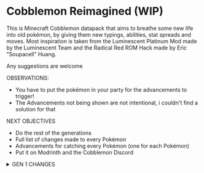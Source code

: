 <h1>Cobblemon Reimagined (WIP)</h1>

This is Minecraft Cobblemon datapack that aims to breathe some new life into old pokémon, by giving them new typings, abilities, stat spreads and moves. Most inspiration is taken from the Luminescent Platinum
Mod made by the Luminescent Team and the Radical Red ROM Hack made by Eric "Soupacell" Huang.

Any suggestions are welcome

OBSERVATIONS:
- You have to put the pokémon in your party for the advancements to trigger!
- The Advancements not being shown are not intentional, i couldn't find a solution for that

NEXT OBJECTIVES
- Do the rest of the generations
- Full list of changes made to every Pokémon
- Advancements for catching every Pokémon (one for each Pokémon)
- Put it on Modrinth and the Cobblemon Discord

<details>
<summary>GEN 1 CHANGES</summary>

<details>
<summary>Bulbasaur</summary>
<pre>
Regular Abilities --> New Abilities
Overgrow              Overgrow
Hidden: Chlorophyll   Chlorophyll
                      Hidden: Grassy Surge
</pre>
</details>

<details>
<summary>Ivysaur</summary>
<pre>
Regular Abilities --> New Abilities
Overgrow              Overgrow
Hidden: Chlorophyll   Chlorophyll
                      Hidden: Grassy Surge
</pre>
</details>

<details>
<summary>Venusaur</summary>
<pre>
Regular Abilities --> New Abilities
Overgrow              Thick Fat
Hidden: Chlorophyll   Chlorophyll
                      Hidden: Grassy Surge
</pre>
</details>

<details>
<summary>G-Max Venusaur</summary>
<pre>
Regular Abilities --> New Abilities
Overgrow              Thick Fat
Hidden: Chlorophyll   Chlorophyll
                      Hidden: Grassy Surge
</pre>
</details>

<details>
<summary>Charmander</summary>
<pre>
Regular Abilities --> New Abilities
Blaze                 Blaze
Hidden: Solar Power   Solar Power
                      Hidden: Drought
</pre>
</details>

<details>
<summary>Charmeleon</summary>
<pre>
Regular Abilities --> New Abilities
Blaze                 Blaze
Hidden: Solar Power   Solar Power
                      Hidden: Drought
</pre>
</details>

<details>
<summary>Charizard</summary>
<pre>
Regular Abilities --> New Abilities
Blaze                 Blaze
Hidden: Solar Power   Solar Power
                      Hidden: Drought
</pre>
</details>

<details>
<summary>G-Max Charizard</summary>
<pre>
Regular Abilities --> New Abilities
Blaze                 Blaze
Hidden: Solar Power   Solar Power
                      Hidden: Drought
</pre>
</details>

<details>
<summary>Squirtle</summary>
<pre>
Regular Abilities --> New Abilities
Torrent               Torrent
Hidden: Rain Dish     Rain Dish
                      Hidden: Drizzle
</pre>
</details>

<details>
<summary>Wartorle</summary>
<pre>
Regular Abilities --> New Abilities
Torrent               Torrent
Hidden: Rain Dish     Rain Dish
                      Hidden: Drizzle
</pre>
</details>

<details>
<summary>Blastoise</summary>
<pre>
Regular Typing --> New Typing
Water              Water
                   Steel
</pre>
<pre>
Regular Abilities --> New Abilities
Torrent               Torrent
Hidden: Rain Dish     Mega Launcher
                      Hidden: Drizzle
</pre>
</details>

<details>
<summary>Mega Blastoise</summary>
<pre>
Regular Typing --> New Typing
Water              Water
                   Steel
</pre>
</details>

<details>
<summary>G-Max Blastoise</summary>
<pre>
Regular Typing --> New Typing
Water              Water
                   Steel
</pre>
<pre>
Regular Abilities --> New Abilities
Torrent               Torrent
Hidden: Rain Dish     Mega Launcher
                      Hidden: Drizzle
</pre>
</details>

<details>
<summary>Caterpie</summary>
<pre>
Regular Abilities --> New Abilities
Shield Dust           Shield Dust
Hidden: Run Away      Run Away
                      Hidden: Stench
</pre>
</details>

<details>
<summary>Butterfree</summary>
<pre>
Regular Abilities --> New Abilities
Compound Eyes         Compound Eyes
Hidden: Tinted Lens   Tinted Lens
                      Hidden: Effect Spore
</pre>
<pre>
                 Regular Stats --> New Stats
HP:                    60             60
Attack:                45             45
Defense:               50             45   -5
Special Attack:        90             110  +20
Special Defense:       80             100  +20
Speed:                 70             90   +20
Total:                 395            450  +55
</pre>
<pre>
Regular Moves --> New Moves
1: Gust           1: Bug Bite
1: String Shot    1: Harden
1: Bug Bite       1: String Shot
1: Captivate      1: Tackle
1: Harden         10: Gust
1: Tackle         11: Confusion
4: Supersonic     13: Poison Powder
8: Confusion      13: Sleep Powder
12: Poison Powder 13: Stun Spore
12: Stun Spore    17: Air Cutter
12: Sleep Powder  19: Psybeam
16: Psybeam       19: Silver Wind
20: Whirlwind     21: Supersonic
24: Air Slash     23: Air Slash
28: Safeguard     25: Safeguard
32: Bug Buzz      28: Bug Buzz
36: Tailwind      34: Psychic
40: Rage Powder   37: Whirlwind
44: Quiver Dance  37: Tailwind
                  40: Rage Powder
                  44: Quiver Dance
                  45: Hurricane
</pre>
</details>

<details>
<summary>G-Max Butterfree</summary>
<pre>
Regular Abilities --> New Abilities
Compound Eyes         Compound Eyes
Hidden: Tinted Lens   Tinted Lens
                      Hidden: Effect Spore
</pre>
<pre>
                 Regular Stats --> New Stats
HP:                    60             60
Attack:                45             45
Defense:               50             45   -5
Special Attack:        90             110  +20
Special Defense:       80             100  +20
Speed:                 70             90   +20
Total:                 395            450  +55
</pre>
</details>

<details>
<summary>Weedle</summary>
<pre>
Regular Abilities --> New Abilities
Shield Dust           Shield Dust
Hidden: Run Away      Run Away
                      Hidden: Poison Point
</pre>
</details>

<details>
<summary>Beedrill</summary>
<pre>
Regular Abilities --> New Abilities
Swarm                 Adaptability
Hidden: Sniper        Sniper
                      Hidden: Poison Touch
</pre>
<pre>
                 Regular Stats --> New Stats
HP:                    65             65
Attack:                90             115 +25
Defense:               40             40  
Special Attack:        45             40  -5
Special Defense:       80             95  +15
Speed:                 75             95  +20
Total:                 395            450 +55
</pre>
<pre>
Regular Moves --> New Moves
1: Fury Attack    1: Fury Attack
1: Twineedle      1: Twineedle
1: Pursuit        10: Fury Attack
1: String Shot    11: Fury Cutter
1: Bug Bite       14: Laser Focus
1: Poison Sting   15: Toxic Spikes
1: Harden         17: Pin Missile
11: Fury Cutter   21: Focus Energy
14: Rage          23: Venoshock
20: Focus Energy  23: Poison Jab
23: Venoshock     25: Assurance
26: Assurance     28: X-Scissor
29: Toxic Spikes  31: Cross Poison
32: Pin Missile   34: Drill Peck
35: Poison Jab    37: Agility
38: Agility       40: Endeavor
41: Endeavor      43: Outrage
44: Fell Stinger  44: Fell Stinger
                  45: Megahorn
</pre>
</details>

<details>
<summary>Mega Beedrill</summary>
<pre>
                 Regular Stats --> New Stats
HP:                    65             65
Attack:                150            175 +25
Defense:               40             55  +15
Special Attack:        15             15
Special Defense:       80             95  +15
Speed:                 145            145
Total:                 495            550 +55
</pre>
</details>

<details>
<summary>Pidgey</summary>
<pre>
Regular Abilities --> New Abilities
Keen Eye              No Guard
Tangled Feet          Tangled Feet
Hidden: Big Pecks     Hidden: Big Pecks
</pre>
<pre>
                 Regular Stats --> New Stats
HP:                    40             40
Attack:                45             45
Defense:               50             40
Special Attack:        35             35
Special Defense:       35             35
Speed:                 56             55  -1
Total:                 251            250 -1
</pre>
</details>

<details>
<summary>Pidgeotto</summary>
<pre>
Regular Abilities --> New Abilities
Keen Eye              No Guard
Tangled Feet          Tangled Feet
Hidden: Big Pecks     Hidden: Big Pecks
</pre>
<pre>
                 Regular Stats --> New Stats
HP:                    63             65  +2
Attack:                60             60
Defense:               55             55
Special Attack:        50             50
Special Defense:       50             50
Speed:                 71             75  +4
Total:                 349            355 +6
</pre>
</details>

<details>
<summary>Pidgeot</summary>
<pre>
Regular Abilities --> New Abilities
Keen Eye              No Guard
Tangled Feet          Tangled Feet
Hidden: Big Pecks     Hidden: Big Pecks
</pre>
<pre>
                 Regular Stats --> New Stats
HP:                    83             85  +2
Attack:                80             60  -20
Defense:               75             70  -5
Special Attack:        70             115 +45
Special Defense:       70             70
Speed:                 101            110 +9
Total:                 479            510 +31
</pre>
</details>

<details>
<summary>Rattata</summary>
<pre>
Regular Abilities --> New Abilities
Run Away              Hustle
Guts                  Guts
Hidden: Hustle        Hidden: Technician
</pre>
</details>

<details>
<summary>Alolan Rattata</summary>
<pre>
Regular Abilities --> New Abilities
Gluttony              Guts
Hustle                Hustle
Hidden: Thick Fat     Hidden: Thick Fat
</pre>
</details>

<details>
<summary>Raticate</summary>
<pre>
Regular Abilities --> New Abilities
Run Away              Hustle
Guts                  Guts
Hidden: Hustle        Hidden: Technician
</pre>
<pre>
                 Regular Stats --> New Stats
HP:                    55             55
Attack:                81             97  +16
Defense:               60             70  +10
Special Attack:        50             45  -5
Special Defense:       70             70
Speed:                 97             113 +16
Total:                 413            450 +37
</pre>
</details>

<details>
<summary>Alolan Raticate</summary>
<pre>
Regular Abilities --> New Abilities
Glutonny              Guts
Hustle                Hustle
Hidden: Thick Fat     Hidden: Thick Fat
</pre>
<pre>
                 Regular Stats --> New Stats
HP:                    75             80
Attack:                71             78  +7
Defense:               70             80  +10
Special Attack:        40             40
Special Defense:       80             90  +10
Speed:                 77             82  +5
Total:                 413            450 +32
</pre>
</details>

<details>
<summary>Spearow</summary>
<pre>
Regular Abilities --> New Abilities
Keen Eye              Keen Eye
Hidden: Sniper        Sniper
                      Hidden: Intimidate
</pre>
</details>

<details>
<summary>Fearow</summary>
<pre>
Regular Abilities --> New Abilities
Keen Eye              Keen Eye
Hidden: Sniper        Sniper
                      Hidden: Intimidate
</pre>
<pre>
                 Regular Stats --> New Stats
HP:                    65             65
Attack:                90             110 +20
Defense:               65             65
Special Attack:        61             60  -1
Special Defense:       61             60  -1
Speed:                 100            110 +10
Total:                 442            470 +28
</pre>
</details>

<details>
<summary>Ekans</summary>
<pre>
Regular Abilities --> New Abilities
Intimidate            Intimidate
Shed Skin             Merciless
Hidden: Unnerve       Hidden: Strong Jaw
</pre>
<pre>
After Evolving
Learns Crunch
</pre>
</details>

<details>
<summary>Arbok</summary>
<pre>
Regular Typing --> New Typing
Poison             Poison
                   Dark
</pre>
<pre>
Regular Abilities --> New Abilities
Intimidate            Intimidate
Shed Skin             Merciless
Hidden: Unnerve       Hidden: Strong Jaw
</pre>
<pre>
                 Regular Stats --> New Stats
HP:                    60             60
Attack:                95             110 +15
Defense:               69             70  +1
Special Attack:        65             55  -10
Special Defense:       79             80  +1
Speed:                 80             80 
Total:                 448            455 +7
</pre>
</details>

<details>
<summary>Pikachu</summary>
<pre>
Regular Abilities --> New Abilities
Static                Static
Hidden: Lightning Rod Lightning Rod
                      Hidden: Galvanize
</pre>
</details>

<details>
<summary>Raichu</summary>
<pre>
Regular Abilities --> New Abilities
Static                Static
Hidden: Lightning Rod Lightning Rod
                      Hidden: Galvanize
</pre>
<pre>
                 Regular Stats --> New Stats
HP:                    60             70  +10
Attack:                90             100 +10
Defense:               55             55  
Special Attack:        90             100 +10
Special Defense:       80             80
Speed:                 110            110
Total:                 485            515 +30
</pre>
<pre>
Regular Moves --> New Moves
1: Thunder Shock  1: Thunder Punch
1: Tail Whip      1: Growl
1: Quick Attack   1: Tail Whip
1: Thunder Punch  1: Thunder Shock
1: Thunder Wave   1: Charm
1: Thunder        1: Nuzzle
1: Light Screen   1: Sweet Kiss
1: Iron Tail      1: Play Nice
1: Play Nice      5: Quick Attack
1: Sweet Kiss     10: Thunder Wave
1: Nuzzle         15: Double Kick
1: Nasty Plot     20: Electro Ball
1: Charm          25: Shock Wave
1: Double Team    25: Fake Tears
1: Electro Ball   30: Feint
1: Feint          35: Spark
1: Spark          40: Double Team
1: Agility        45: Slame
1: Slam           50: Thunderbolt
1: Discharge      55: Teeter Dance
1: Growl          55: Agility
5: Thunderbolt    60: Discharge
                  65: Wild Charge
                  70: Light Screen
                  75: Thunder
</pre>
</details>

<details>
<summary>Alolan Raichu</summary>
<pre>
                 Regular Stats --> New Stats
HP:                    60             70  +10
Attack:                85             80  -5
Defense:               50             50  
Special Attack:        95             120 +25
Special Defense:       85             85
Speed:                 110            110
Total:                 485            500 +15
</pre>
<pre>
Regular Moves --> New Moves
1: Psychic        1: Thunder Shock
1: Thunder Shock  1: Charm
1: Tail Whip      1: Nuzzle
1: Quick Attack   1: Sweet Kiss
1: Thunder Wave   1: Play Nice
1: Thunder        1: Double Kick
1: Light Screen   1: Psychic
1: Iron Tail      6: Quick Attack
1: Play Nice      11: Thunder Wave
1: Sweet Kiss     16: Electro Ball
1: Nuzzle         21: Shock Wave
1: Nasty Plot     26: Light Screen
1: Charm          31: Spark
1: Double Team    36: Double Team
1: Electro Ball   41: Slam
1: Feint          43: Psyshock
1: Spark          46: Thunderbolt
1: Agility        51: Agility
1: Slam           56: Discharge
1: Discharge      61: Wild Charge
1: Growl          66: Signal Beam
5: Thunderbolt    71: Thunder
                  76: Volt Tackle
</pre>
</details>

<details>
<summary>Sandshrew</summary>
<pre>
Regular Abilities --> New Abilities
Sand Veil             Sand Veil
Hidden: Sand Rush     Sand Force
                      Hidden: Sand Rush
</pre>
</details>

<details>
<summary>Sandslash</summary>
<pre>
Regular Abilities --> New Abilities
Sand Veil             Sand Veil
Hidden: Sand Rush     Sand Force
                      Hidden: Sand Rush
</pre>
</details>

<details>
<summary>Alolan Sandslash</summary>
<pre>
Regular Abilities --> New Abilities
Snow Cloak            Snow Cloak
Hidden: Slush Rush    Tough Claws
                      Hidden: Slush Rush
</pre>
<pre>
Regular Moves --> New Moves
1: Icicle Spear   1: Defense Curl
1: Metal Burst    1: Scratch
1: Icicle Crash   1: Powder Snow
1: Slash          1: Ice Shard
1: Defense Curl   1: Swift
1: Ice Ball       1: Ice Ball
1: Metal Claw     1: Metal Claw
1: Swords Dance   1: Fury Cutter
1: Blizzard       1: Hone Claws
1: Hail           1: Icicle Spear
1: Iron Defense   6: Rapid Spin
1: Gyro Ball      11: Fury Swipes
1: Iron Head      16: Iron Defense
1: Rollout        21: Crush Claw
1: Fury Cutter    26: Shadow Claw
1: Rapid Spin     31: Iron Head
1: Swift          36: Agility
1: Fury Swipes    41: Gyro Ball
1: Scratch        46: Icicle Crash
1: Mist           51: Poison Jab
1: Powder Snow    56: Snowscape
1: Snowscape      61: Swords Dance
1: Bide           66: Blizzard
                  71: Metal Burst
                  76: Triple Axel
</pre>
</details>

<details>
<summary>Nidoran Female</summary>
<pre>
Regular Abilities --> New Abilities
Poison Point          Poison Point
Rivalry               Mold Breaker
Hidden: Hustle        Hidden: Hustle
</pre>
</details>

<details>
<summary>Nidorina</summary>
<pre>
Regular Abilities --> New Abilities
Poison Point          Poison Point
Rivalry               Mold Breaker
Hidden: Hustle        Hidden: Hustle
</pre>
</details>

<details>
<summary>Nidoqueen</summary>
<pre>
Regular Abilities --> New Abilities
Poison Point          Poison Point
Rivalry               Mold Breaker
Hidden: Sheer Force   Hidden: Sheer Force
</pre>
<pre>
Regular Moves --> New Moves
1: Scratch        1: Tail Whip
1: Tail Whip      1: Scratch
1: Double Kick    1: Poison Sting
1: Poison Sting   1: Growl
1: Earth Power    6: Fury Swipes
1: Superpower     11: Double Kick
1: Helping Hand   16: Poison Fang
1: Chip Away      21: Bite
1: Fury Swipes    26: Helping Hand
1: Toxic Spikes   29: Spikes
1: Bite           31: Toxic Spikes
1: Toxic          36: Poison Jab
1: Flatter        39: Body Slam
1: Crunch         41: Flatter
1: Growl          46: Crunch
1: Poison Fang    51: Drill Run
1: Captivate      56: Poison Tail
                  59: Earthquake
                  61: Sludge Wave
                  66: Super Fang
                  71: Toxic
                  76: Earth Power
</pre>
</details>

<details>
<summary>Nidoran Male</summary>
<pre>
Regular Abilities --> New Abilities
Poison Point          Poison Point
Rivalry               Mold Breaker
Hidden: Hustle        Hidden: Hustle
</pre>
</details>

<details>
<summary>Nidorino</summary>
<pre>
Regular Abilities --> New Abilities
Poison Point          Poison Point
Rivalry               Mold Breaker
Hidden: Hustle        Hidden: Hustle
</pre>
</details>

<details>
<summary>Nidoking</summary>
<pre>
Regular Abilities --> New Abilities
Poison Point          Poison Point
Rivalry               Mold Breaker
Hidden: Sheer Force   Hidden: Sheer Force
</pre>
<pre>
Regular Moves --> New Moves
1: Peck           1: Focus Energy
1: Focus Energy   1: Peck
1: Double Kick    1: Poison Sting
1: Poison Sting   1: Growl
1: Thrash         6: Leer
1: Earth Power    11: Fury Attack
1: Megahorn       16: Double Kick
1: Helping Hand   21: Poison Fang
1: Poison Jab     26: Horn Attack
1: Chip Away      29: Helping Hand
1: Fury Attack    31: Thrash
1: Toxic Spikes   36: Toxic Spikes
1: Horn Attack    39: Poison Jab
1: Toxic          41: Flatter
1: Flatter        46: Sucker Punch
1: Leer           51: Drill Run
1: Horn Drill     56: Poison Tail
1: Captivate      59: Earthquake
                  61: Sludge Wave
                  66: Head Smash
                  71: Toxic
                  76: Earth Power
</pre>
</details>

<details>
<summary>Clefable</summary>
<pre>
Regular Moves ---> New Moves
1: Sing            1: Charm
1: Double Slap     1: Copycat
1: Minimize        1: Disarming Voice
1: Metronome       1: Growl
1: Gravity         1: Pound
1: After You       1: Splash
1: Disarming Voice 1: Spotlight
1: Spotlight       1: Sweet Kiss
1: Sweet Kiss      4: Stored Power
1: Encore          4: Encore
1: Charm           9: Sing
1: Stored Power    14: Double Slap
1: Life Dew        14: Defense Curl
1: Moonlight       19: After You
1: Meteor Mash     24: Follow Me
1: Follow Me       24: Draining Kiss
1: Cosmic Power    29: Life Dew
1: Moonblast       34: Body Slam
1: Healing Wish    34: Minimize
1: Splash          39: Metronome
1: Pound           44: Cosmic Power
1: Copycat         44: Moonblast
1: Growl           49: Moonlight
1: Defense Curl    54: Wish
1: Wake-Up Slap    54: Soft-Boiled
1: Lucky Chant     59: Gravity
1: Bestow          64: Meteor Mash
                   74: Healing Wish
</pre>
</details>

<details>
<summary>Ninetales</summary>
<pre>
Regular Typing --> New Typing
Fire               Fire
                   Psychic
</pre>
<pre>
Regular Abilities --> New Abilities
Flash Fire            Flash Fire
Hidden: Drought       Drought
                      Hidden: Cursed Body
</pre>
<pre>
Regular Moves --> New Moves
1: Nasty Plot     1: Tail Whip
1: Ember          1: Ember
1: Quick Attack   3: Disable
1: Confuse Ray    3: Roar
1: Safeguard      8: Quick Attack
1: Flamethrower   13: Spite
1: Fire Blast     18: Hex
1: Spite          23: Incinerate
1: Will-o-Wisp    28: Confuse Ray
1: Incinerate     28: Nasty Plot
1: Imrpison       33: Will-o-Wisp
1: Extrasensory   38: Extrasensory
1: Fire Spin      43: Flamethrower
1: Inferno        48: Dark Pulse
1: Grudge         48: Imprison
1: Tail Whip      53: Fire Spin
1: Disable        58: Safeguard
1: Flame Burst    63: Inferno
                  68: Psychic
                  73: Fire Blast
</pre>
</details>

<details>
<summary>Alolan Ninetales</summary>
<pre>
Regular Abilities --> New Abilities
Snow Cloak            Snow Cloak
Hidden: Snow Warning  Serene Grace
                      Hidden: Snow Warning
</pre>
<pre>
Regular Moves --> New Moves
1: Imprison       1: Tail Whip
1: Nasty Plot     1: Powder Snow
1: Ice Beam       1: Fairy Wind
1: Ice Shard      1: Dazzling Gleam
1: Confuse Ray    3: Disable
1: Safeguard      3: Roar
1: Blizzard       8: Quick Attack
1: Spite          13: Icy Wind
1: Icy Wind       18: Hex
1: Aurora Veil    18: Payback
1: Aurora Beam    18: Fairy Wind
1: Extrasensory   23: Aurora Veil
1: Mist           28: Confuse Ray
1: Sheer Cold     28: Nasty Plot
1: Grudge         33: Aurora Beam
1: Powder Snow    38: Extrasensory
1: Tail Whip      43: Ice Beam
1: Disable        48: Dark Pulse
1: Freeze-Dry     48: Imprison
                  53: Freeze-Dry
                  58: Safeguard
                  63: Moonblast
                  68: Blizzard
                  73: Encore
</pre>
</details>

<details>
<summary>Jigglypuff</summary>
<pre>
Regular Abilities --> New Abilities
Cute Charm            Magic Guard
Competitive           Competitive
Hidden: Friend Guard  Hidden: Misty Surge
</pre>
</details>

<details>
<summary>Wigglytuff</summary>
<pre>
Regular Abilities --> New Abilities
Cute Charm            Magic Guard
Competitive           Competitive
Hidden: Frisk         Hidden: Misty Surge
</pre>
<pre>
Regular Moves ---> New Moves
1: Sing            1: Copycat
1: Disable         1: Sing
1: Defense Curl    1: Charm
1: Double Slap     1: Sweet Kiss
1: Rest            4: Echoed Voice
1: Gyro Ball       9: Fake Tears
1: Hyper Voice     14: Disarming Voice
1: Covet           19: Disable
1: Echoed Voice    24: Draining Kiss
1: Double Edge     29: Round
1: Sweet Kiss      34: Rollout
1: Disarming Voice 39: Double Slap
1: Charm           44: Body Slam
1: Stockpile       49: Stockpile
1: Swallow         49: Swallow
1: Spit Up         49: Spit Up
1: Round           54: Hyper Voice
1: Body Slam       59: Play Rough
1: Mimic           59: Rest
1: Pound           64: Moonblast
1: Copycat         69: Gyro Ball
1: Wake-Up Slap    69: Mimic
1: Play Nice       69: Double Edge
5: Play Rough      74: Last Resort
                   74: Boomburst
</pre>
</details>

<details>
<summary>Zubat</summary>
<pre>
Regular Abilities --> New Abilities
Inner Focus           Sniper
Hidden: Infiltrator   Infiltrator
                      Hidden: Corrosion
</pre>
</details>

<details>
<summary>Golbat</summary>
<pre>
Regular Abilities --> New Abilities
Inner Focus           Sniper
Hidden: Infiltrator   Infiltrator
                      Hidden: Corrosion
</pre>
</details>

<details>
<summary>Oddish</summary>
<pre>
Regular Abilities --> New Abilities
Chlorophyll           Chlorophyll
Hidden: Run Away      Effect Spore
                      Hidden: Aroma Veil
</pre>
</details>

<details>
<summary>Gloom</summary>
<pre>
Regular Abilities --> New Abilities
Chlorophyll           Chlorophyll
Hidden: Stench        Effect Spore
                      Hidden: Stench
</pre>
</details>

<details>
<summary>Vileplume</summary>
<pre>
Regular Abilities --> New Abilities
Chlorophyll           Chlorophyll
Hidden: Effect Spore  Effect Spore
                      Hidden: Aroma Veil
</pre>
<pre>
Regular Moves --> New Moves
1: Mega Drain     1: Acid
1: Aromatherapy   1: Absorb
1: Stun Spore     1: Aromatheraby
1: Poison Powder  1: Growth
1: Petal Dance    1: Magical Leaf
1: Giga Drain     1: Petal Blizzard
1: Petal Blizzard 1: Sleep Powder
1: Sleep Powder   1: Stun Spore
1: Toxic          1: Weather Ball
1: Moonblast      7: Sweet Scent
1: Grassy Terrain 12: Sleep Powder
1: Moonlight      17: Leaf Blade
1: Absorb         22: Mega Drain
1: Growth         27: Giga Drain
1: Acid           32: Earth Power
1: Sweet Scent    37: Moonlight
1: Lucky Chant    42: Grassy Terrain
1: Natural Gift   47: Quiver Dance
                  52: Teeter Dance
                  57: Moonblast
                  62: Petal Dance
                  67: Solar Beam
                  72: Leaf Storm
                  72: Strength Sap
</pre>
</details>

<details>
<summary>Paras</summary>
<pre>
Regular Abilities --> New Abilities
Effect Spore          Effect Spore
Dry Skin              Damp
Hidden: Damp          Hidden: Tough Claws
</pre>
</details>

<details>
<summary>Parasect</summary>
<pre>
Regular Abilities --> New Abilities
Effect Spore          Effect Spore
Dry Skin              Damp
Hidden: Damp          Hidden: Tough Claws
</pre>
<pre>
                 Regular Stats --> New Stats
HP:                    60             60
Attack:                95             115 +20
Defense:               80             100 +20 
Special Attack:        60             55  -5
Special Defense:       80             90  +10
Speed:                 30             30
Total:                 405            450 +45
</pre>
</details>

<details>
<summary>Venonat</summary>
<pre>
Regular Abilities --> New Abilities
Compound Lens         Compound Eyes
Tinted Lens           Tinted Lens
Hidden: Run Away      Hidden: Wonder Skin
</pre>
</details>

<details>
<summary>Venomoth</summary>
<pre>
Regular Typing --> New Typing
Bug                Bug
Poison             Psychic
</pre>
<pre>
Regular Abilities --> New Abilities
Shield Dust           Compound Eyes
Tinted Lens           Tinted Lens
Hidden: Wonder Skin   Hidden: Wonder Skin
</pre>
<pre>
                 Regular Stats --> New Stats
HP:                    70             70
Attack:                65             55  -10
Defense:               60             65  +5
Special Attack:        90             105 +15
Special Defense:       75             75
Speed:                 90             90
Total:                 450            460 +10
</pre>
</details>

<details>
<summary>Alolan Diglett</summary>
<pre>
Regular Abilities --> New Abilities
Sand Veil             Technician
Tangling Hair         Tangling Hair
Hidden: Sand Force    Hidden: Sand Force
</pre>
</details>

<details>
<summary>Alolan Dugtrio</summary>
<pre>
Regular Abilities --> New Abilities
Sand Veil             Technician
Tangling Hair         Tangling Hair
Hidden: Sand Force    Hidden: Sand Force
</pre>
</details>

<details>
<summary>Meowth</summary>
<pre>
Regular Abilities --> New Abilities
Pickup                Pickup
Technician            Technician
Hidden: Unnerve       Hidden: Super Luck
</pre>
</details>

<details>
<summary>Alolan Meowth</summary>
<pre>
Regular Abilities --> New Abilities
Pickup                Pickup
Technician            Technician
Hidden: Rattled       Hidden: Prankster
</pre>
</details>

<details>
<summary>Galarian Meowth</summary>
<pre>
Regular Abilities --> New Abilities
Pickup                Pickup
Tough Claws           Tough Claws
Hidden: Unnerve       Hidden: Steely Spirit
</pre>
</details>

<details>
<summary>G-Max Meowth</summary>
<pre>
Regular Abilities --> New Abilities
Pickup                Pickup
Technician            Technician
Hidden: Unnerve       Hidden: Super Luck
</pre>
</details>

<details>
<summary>Persian</summary>
<pre>
Regular Abilities --> New Abilities
Limber                Limber
Technician            Technician
Hidden: Unnerve       Hidden: Super Luck
</pre>
<pre>
                 Regular Stats --> New Stats
HP:                    65             65
Attack:                70             80  +10
Defense:               60             60
Special Attack:        65             80  +15
Special Defense:       65             65
Speed:                 115            115
Total:                 440            465 +25
</pre>
</details>

<details>
<summary>Alolan Persian</summary>
<pre>
Regular Abilities --> New Abilities
Fur Coat              Fur Coat
Technician            Technician
Hidden: Rattled       Hidden: Prankster
</pre>
<pre>
                 Regular Stats --> New Stats
HP:                    65             65
Attack:                60             70  +10
Defense:               60             60
Special Attack:        75             90  +15
Special Defense:       65             65
Speed:                 115            115
Total:                 440            465 +25
</pre>
</details>

<details>
<summary>Golduck</summary>
<pre>
Regular Typing --> New Typing
Water              Water
                   Psychic
</pre>
<pre>
Regular Abilities --> New Abilities
Damp                  Hydration
Cloud Nine            Cloud Nine
Hidden: Swift Swim    Hidden: Swift Swim
</pre>
</details>

<details>
<summary>Growlithe</summary>
<pre>
Regular Abilities --> New Abilities
Intimidate            Initmidate
Flash Fire            Flash Fire
Hidden: Justified     Hidden: Defiant
</pre>
</details>

<details>
<summary>Hisuian Growlithe</summary>
<pre>
Regular Abilities --> New Abilities
Intimidate            Initmidate
Flash Fire            Rock Head
Hidden: Rock Head     Hidden: Defiant
</pre>
</details>

<details>
<summary>Arcanine</summary>
<pre>
Regular Abilities --> New Abilities
Intimidate            Initmidate
Flash Fire            Flash Fire
Hidden: Justified     Hidden: Defiant
</pre>
<pre>
Regular Moves --> New Moves
1: Bite           1: Howl
1: Roar           1: Bite
1: Fire Fang      1: Flame Wheel
1: Odor Sleuth    1: Leer
1: Extreme Speed  1: Retaliate
1: Helping Hand   1: Roar
1: Retaliate      1: Thunder Fang
1: Burn Up        1: Take Down
1: Flame Wheel    5: Ember
1: Agility        15: Flame Wheel
1: Crunch         20: Helping Hand
1: Take Down      25: Agility
1: Play Rough     30: Fire Fang
1: Reversal       35: Reversal
1: Flare Blitz    40: Burn Up
1: Ember          45: Crunch
1: Leer           50: Take Down
1: Howl           55: Flamethrower
1: Flame Burst    60: Outrage
5: Flamethrower   60: Close Combat
                  65: Play Rough
                  70: Heat Wave
                  75: Flare Blitz
</pre>
</details>

</details>